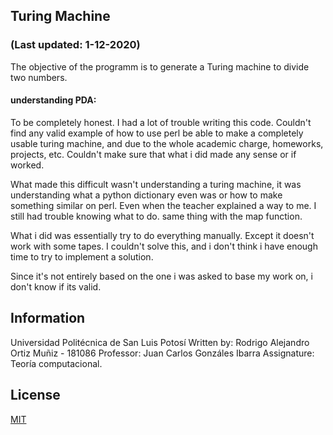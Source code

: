 ##  Turing Machine
### (Last updated: 1-12-2020)
The objective of the programm is to generate a Turing machine to divide two numbers. 
  
  

#### understanding PDA:

To be completely honest. I had a lot of trouble writing this code. Couldn't find any valid example of how to use perl be able to make a completely usable turing machine, and due to the whole academic charge, homeworks, projects, etc. Couldn't make sure that what i did made any sense or if worked.

What made this difficult wasn't understanding a turing machine, it was understanding what a python dictionary even was or how to make something similar on perl. Even when the teacher explained a way to me. I still had trouble knowing what to do.
same thing with the map function. 


What i did was essentially try to do everything manually. Except it doesn't work with some tapes. I couldn't solve this, and i don't think i have enough time to try to implement a solution.

Since it's not entirely based on the one i was asked to base my work on, i don't know if its valid.


## Information

Universidad Politécnica de San Luis Potosí
Written by: Rodrigo Alejandro Ortiz Muñiz - 181086
Professor: Juan Carlos Gonzáles Ibarra
Assignature: Teoría computacional.


## License
[MIT](https://choosealicense.com/licenses/mit/)